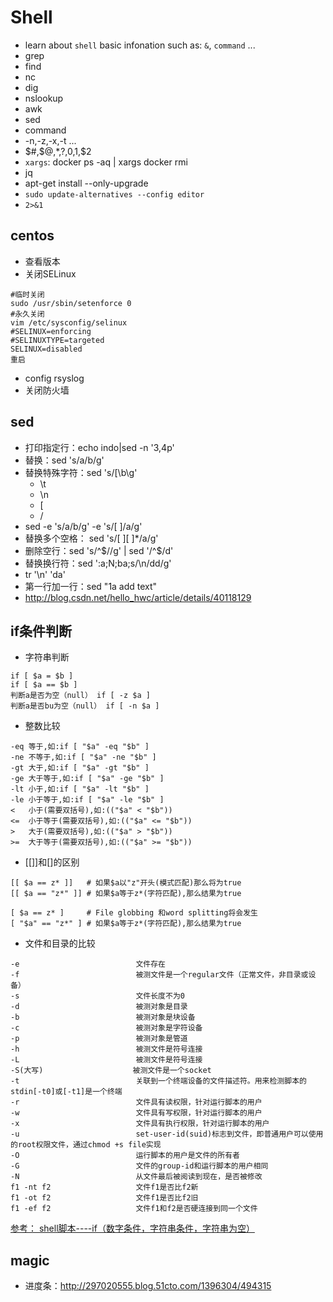 # Shell
- learn about `shell` basic infonation such as: `&`, `command` ...
- grep
- find
- nc
- dig
- nslookup
- awk
- sed
- command
- -n,-z,-x,-t ...
- $#,$@,$*,$?,$0,$1,$2
- `xargs`: docker ps -aq | xargs docker rmi
- jq
- apt-get install --only-upgrade <packagename>
- `sudo update-alternatives --config editor`
- `2>&1`

## centos
- 查看版本
- 关闭SELinux
```
#临时关闭
sudo /usr/sbin/setenforce 0
#永久关闭
vim /etc/sysconfig/selinux
#SELINUX=enforcing
#SELINUXTYPE=targeted
SELINUX=disabled
重启
```
- config rsyslog
- 关闭防火墙

## sed
- 打印指定行：echo indo|sed -n '3,4p'
- 替换：sed 's/a/b/g' 
- 替换特殊字符：sed 's/\[\b\g'
    - \t
    - \n
    - \[
    - \/
- sed -e 's/a/b/g' -e 's/[ ]/a/g'
- 替换多个空格： sed 's/[ ][ ]*/a/g'
- 删除空行：sed 's/^$//g' | sed '/^$/d'
- 替换换行符：sed ':a;N;ba;s/\n/dd/g'
- tr '\n' 'da'
- 第一行加一行：sed "1a add text" 
- http://blog.csdn.net/hello_hwc/article/details/40118129

## if条件判断
- 字符串判断
```
if [ $a = $b ]
if [ $a == $b ]
判断a是否为空（null） if [ -z $a ]
判断a是否bu为空（null） if [ -n $a ]
```
- 整数比较
```
-eq 等于,如:if [ "$a" -eq "$b" ]   
-ne 不等于,如:if [ "$a" -ne "$b" ]   
-gt 大于,如:if [ "$a" -gt "$b" ]   
-ge 大于等于,如:if [ "$a" -ge "$b" ]   
-lt 小于,如:if [ "$a" -lt "$b" ]   
-le 小于等于,如:if [ "$a" -le "$b" ]   
<   小于(需要双括号),如:(("$a" < "$b"))   
<=  小于等于(需要双括号),如:(("$a" <= "$b"))   
>   大于(需要双括号),如:(("$a" > "$b"))   
>=  大于等于(需要双括号),如:(("$a" >= "$b"))
```
- [[]]和[]的区别
```
[[ $a == z* ]]   # 如果$a以"z"开头(模式匹配)那么将为true   
[[ $a == "z*" ]] # 如果$a等于z*(字符匹配),那么结果为true   
  
[ $a == z* ]     # File globbing 和word splitting将会发生   
[ "$a" == "z*" ] # 如果$a等于z*(字符匹配),那么结果为true
```
- 文件和目录的比较
```
-e                          文件存在
-f                          被测文件是一个regular文件（正常文件，非目录或设备）
-s                          文件长度不为0
-d                          被测对象是目录
-b                          被测对象是块设备
-c                          被测对象是字符设备
-p                          被测对象是管道
-h                          被测文件是符号连接
-L                          被测文件是符号连接
-S(大写)                    被测文件是一个socket
-t                          关联到一个终端设备的文件描述符。用来检测脚本的stdin[-t0]或[-t1]是一个终端
-r                          文件具有读权限，针对运行脚本的用户
-w                          文件具有写权限，针对运行脚本的用户
-x                          文件具有执行权限，针对运行脚本的用户
-u                          set-user-id(suid)标志到文件，即普通用户可以使用的root权限文件，通过chmod +s file实现
-O                          运行脚本的用户是文件的所有者
-G                          文件的group-id和运行脚本的用户相同
-N                          从文件最后被阅读到现在，是否被修改
f1 -nt f2                   文件f1是否比f2新
f1 -ot f2                   文件f1是否比f2旧
f1 -ef f2                   文件f1和f2是否硬连接到同一个文件
```
[参考： shell脚本----if（数字条件，字符串条件，字符串为空）](http://blog.csdn.net/yf210yf/article/details/9207147)
## magic
- 进度条：http://297020555.blog.51cto.com/1396304/494315
